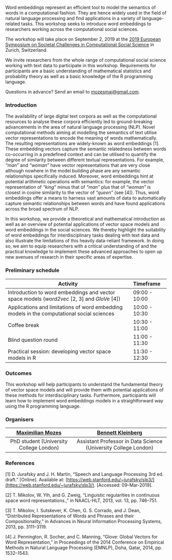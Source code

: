 Word embeddings represent an efficient tool to model the semantics of words in a computational fashion. They are hence widely used in the field of natural language processing and find applications in a variety of language-related tasks. This workshop seeks to introduce word embeddings to researchers working across the computational social sciences. 

The workshop will take place on September 2, 2019 at the [2019 European Symposium on Societal Challenges in Computational Social Science](http://symposium.computationalsocialscience.eu/2019/) in Zurich, Switzerland. 

We invite researchers from the whole range of computational social science working with text data to participate in this workshop. Requirements for participants are a basic understanding of mathematical statistics and probability theory as well as a basic knowledge of the R programming language. 

Questions in advance? Send an email to [mozesmaj@gmail.com](mailto:mozesmaj@gmail.com).

### Introduction

The availability of large digital text corpora as well as the computational resources to analyse these corpora efficiently led to ground-breaking advancements in the area of natural language processing (NLP). Novel computational methods aiming at modelling the semantics of text utilise vector representations to encode the meaning of words mathematically. The resulting representations are widely-known as word embeddings [1]. These embedding vectors capture the semantic relatedness between words co-occurring in a predefined context and can be utilised to quantify the degree of similarity between different textual representations. For example, *“man”* and *“woman”* have vector representations that are very close although nowhere in the model building phase are any semantic relationships specifically induced. Moreover, word embeddings hint at potential arithmetic operations with semantics: for example, the vector representation of *“king”* minus that of *“man”* plus that of *“woman”* is closest in cosine similarity to the vector of *“queen”* (see [4]). Thus, word embeddings offer a means to harness vast amounts of data to automatically capture semantic relationships between words and have found applications across the broad spectrum of NLP.

In this workshop, we provide a theoretical and mathematical introduction as well as an overview of potential applications of vector space models and word embeddings in the social sciences. We thereby highlight the suitability of word embeddings for interdisciplinary tasks dealing with text data and also illustrate the limitations of this heavily data-reliant framework. In doing so, we aim to equip researchers with a critical understanding of and the practical knowledge to implement these advanced approaches to open up new avenues of research in their specific areas of expertise.

### Preliminary schedule

| Activity                                 | Timeframe |
| ---------------------------------------- | :------------ |
| Introduction to word embeddings and vector space models (*word2vec* [2, 3] and *GloVe* [4]) | 09:00 - 10:00 |
| Applications and limitations of word embedding models in the computational social sciences | 10:00 - 10:30 |
| Coffee break                             | 10:30 - 11:00 |
| Blind question round                     | 11:00 - 11:30 |
| Practical session: developing vector space models in R | 11:30 - 12:30 |

### Outcomes

This workshop will help participants to understand the fundamental theory of vector space models and will provide them with potential applications of these methods for interdisciplinary tasks. Furthermore, participants will learn how to implement word embeddings models in a straightforward way using the R programming language.


### Organisers


|  [Maximilian Mozes](http://mmozes.net)  | [Bennett Kleinberg](https://bkleinberg.net) |
| :-------------------------------------: | :--------------------------------------: |
| PhD student (University College London) | Assistant Professor in Data Science (University College London) |

### References

[1] D. Jurafsky and J. H. Martin, “Speech and Language Processing 3rd ed. draft.” [Online]. Available at: [https://web.stanford.edu/~jurafsky/slp3/](https://web.stanford.edu/~jurafsky/slp3/). [Accessed: 09-Mar-2019].

[2] T. Mikolov, W. Yih, and G. Zweig, “Linguistic regularities in continuous space word representations.,” in NAACL-HLT, 2013, vol. 13, pp. 746–751.

[3] T. Mikolov, I. Sutskever, K. Chen, G. S. Corrado, and J. Dean, “Distributed Representations of Words and Phrases and their Compositionality,” in Advances in Neural Information Processing Systems, 2013, pp. 3111–3119.

[4] J. Pennington, R. Socher, and C. Manning, “Glove: Global Vectors for Word Representation,” in Proceedings of the 2014 Conference on Empirical Methods in Natural Language Processing (EMNLP), Doha, Qatar, 2014, pp. 1532–1543.
